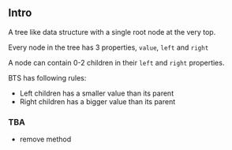 ## Intro
A tree like data structure with a single root node at the very top.

Every node in the tree has 3 properties, `value`, `left` and `right`

A node can contain 0-2 children in their `left` and `right` properties.

BTS has following rules:
- Left children has a smaller value than its parent
- Right children has a bigger value than its parent

### TBA
- remove method
